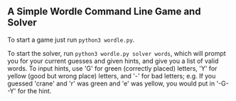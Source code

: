 ## A Simple Wordle Command Line Game and Solver

To start a game just run `python3 wordle.py`. 

To start the solver, run `python3 wordle.py solver words`, which will prompt you for your current guesses and given hints, and give you a list of valid words. To input hints, use 'G' for green (correctly placed) letters, 'Y' for yellow (good but wrong place) letters, and '-' for bad letters; e.g. If you guessed 'crane' and 'r' was green and 'e' was yellow, you would put in '-G--Y' for the hint.